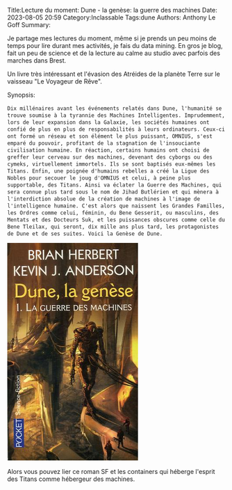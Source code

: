 Title:Lecture du moment: Dune - la genèse: la guerre des machines
Date: 2023-08-05 20:59
Category:Inclassable
Tags:dune
Authors: Anthony Le Goff
Summary:

Je partage mes lectures du moment, même si je prends un peu moins de temps pour lire durant mes activités, je fais du data mining. En gros je blog, fait un peu de science et de la lecture au calme au studio avec parfois des marches dans Brest.

Un livre très intéressant et l'évasion des Atréides de la planète Terre sur le vaisseau "Le Voyageur de Rêve".

Synopsis:

```
Dix millénaires avant les événements relatés dans Dune, l'humanité se trouve soumise à la tyrannie des Machines Intelligentes. Imprudemment, lors de leur expansion dans la Galaxie, les sociétés humaines ont confié de plus en plus de responsabilités à leurs ordinateurs. Ceux-ci ont formé un réseau et son élément le plus puissant, OMNIUS, s'est emparé du pouvoir, profitant de la stagnation de l'insouciante civilisation humaine. En réaction, certains humains ont choisi de greffer leur cerveau sur des machines, devenant des cyborgs ou des cymeks, virtuellement immortels. Ils se sont baptisés eux-mêmes les Titans. Enfin, une poignée d'humains rebelles a créé la Ligue des Nobles pour secouer le joug d'OMNIUS et celui, à peine plus supportable, des Titans. Ainsi va éclater la Guerre des Machines, qui sera connue plus tard sous le nom de Jihad Butlérien et qui mènera à l'interdiction absolue de la création de machines à l'image de l'intelligence humaine. C'est alors que naissent les Grandes Familles, les Ordres comme celui, féminin, du Bene Gesserit, ou masculins, des Mentats et des Docteurs Suk, et les puissances obscures comme celle du Bene Tleilax, qui seront, dix mille ans plus tard, les protagonistes de Dune et de ses suites. Voici la Genèse de Dune.
```

![genese dune](images/dune-genese.jpeg)


Alors vous pouvez lier ce roman SF et les containers qui héberge l'esprit des Titans comme hébergeur des machines.